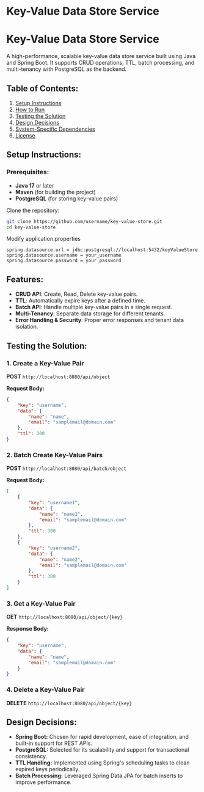 # Key-Value Data Store Service

# Key-Value Data Store Service

A high-performance, scalable key-value data store service built using Java and Spring Boot. It supports CRUD operations, TTL, batch processing, and multi-tenancy with PostgreSQL as the backend.

## Table of Contents:
1. [Setup Instructions](#setup-instructions)
2. [How to Run](#how-to-run)
3. [Testing the Solution](#testing-the-solution)
4. [Design Decisions](#design-decisions)
5. [System-Specific Dependencies](#system-specific-dependencies)
6. [License](#license)

## Setup Instructions:

### Prerequisites:
- **Java 17** or later
- **Maven** (for building the project)
- **PostgreSQL** (for storing key-value pairs)

Clone the repository:
```bash
git clone https://github.com/username/key-value-store.git
cd key-value-store
```

Modify application.properties
```
spring.datasource.url = jdbc:postgresql://localhost:5432/keyValueStore
spring.datasource.username = your_username
spring.datasource.password = your_password
```

## Features:
- **CRUD API**: Create, Read, Delete key-value pairs.
- **TTL**: Automatically expire keys after a defined time.
- **Batch API**: Handle multiple key-value pairs in a single request.
- **Multi-Tenancy**: Separate data storage for different tenants.
- **Error Handling & Security**: Proper error responses and tenant data isolation.

## Testing the Solution:

### 1. Create a Key-Value Pair
**POST** `http://localhost:8080/api/object`

**Request Body:**
```json
{ 
    "key": "username", 
    "data": {
        "name": "name",
        "email": "samplemail@domain.com"
    },
    "ttl": 300 
}
```
### 2. Batch Create Key-Value Pairs
**POST** `http://localhost:8080/api/batch/object`

**Request Body:**
```json
[
    { 
        "key": "username1",
        "data": {
            "name": "name1",
            "email": "samplemail@domain.com"
        },
        "ttl": 300
    },
    {
        "key": "username2",
        "data": {
            "name": "name2",
            "email": "samplemail@domain.com"
        }, 
        "ttl": 300
    }
]
```
### 3. Get a Key-Value Pair
**GET** `http://localhost:8080/api/object/{key}`

**Response Body:**
```json
{
    "key": "username",
    "data": {
        "name": "name",
        "email": "samplemail@domain.com"
    }
}
```
### 4. Delete a Key-Value Pair
**DELETE** `http://localhost:8080/api/object/{key}`

## Design Decisions:
- **Spring Boot:** Chosen for rapid development, ease of integration, and built-in support for REST APIs.
- **PostgreSQL:** Selected for its scalability and support for transactional consistency.
- **TTL Handling:** Implemented using Spring's scheduling tasks to clean expired keys periodically.
- **Batch Processing:** Leveraged Spring Data JPA for batch inserts to improve performance.

